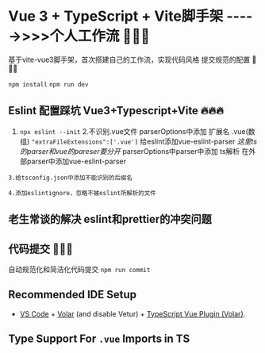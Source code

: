 # Vue 3 + TypeScript + Vite脚手架 ----->>>>个人工作流 💎💎💎

基于vite-vue3脚手架，首次搭建自己的工作流，实现代码风格 提交规范的配置 🎉🎉🎉

` npm install `
` npm run dev `

## Eslint 配置踩坑 Vue3+Typescript+Vite 🔥🔥🔥

   1.  `npx eslint --init` 
    2.不识别.vue文件
    parserOptions中添加 扩展名 .vue(数组)
    `"extraFileExtensions":['.vue']`
    给eslint添加vue-eslint-parser
    _这里ts的parser和vue的pareser要分开_
    parserOptions中parser中添加 ts解析
    在外部parser中添加vue-eslint-parser

    3.给tsconfig.json中添加不能识别的后缀名

    4.添加eslintignore，忽略不被eslint所解析的文件

## 老生常谈的解决 eslint和prettier的冲突问题 

## 代码提交  🚀🚀🚀
自动规范化和简洁化代码提交
` npm run commit `

## Recommended IDE Setup

- [VS Code](https://code.visualstudio.com/) + [Volar](https://marketplace.visualstudio.com/items?itemName=Vue.volar) (and disable Vetur) + [TypeScript Vue Plugin (Volar)](https://marketplace.visualstudio.com/items?itemName=Vue.vscode-typescript-vue-plugin).

## Type Support For `.vue` Imports in TS
